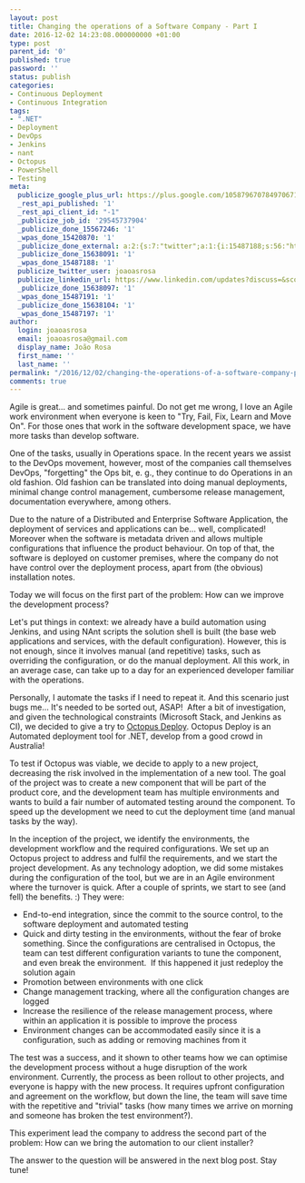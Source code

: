 ```yaml
---
layout: post
title: Changing the operations of a Software Company - Part I
date: 2016-12-02 14:23:08.000000000 +01:00
type: post
parent_id: '0'
published: true
password: ''
status: publish
categories:
- Continuous Deployment
- Continuous Integration
tags:
- ".NET"
- Deployment
- DevOps
- Jenkins
- nant
- Octopus
- PowerShell
- Testing
meta:
  publicize_google_plus_url: https://plus.google.com/105879670784970671735/posts/idAHEmQdke3
  _rest_api_published: '1'
  _rest_api_client_id: "-1"
  _publicize_job_id: '29545737904'
  _publicize_done_15567246: '1'
  _wpas_done_15420870: '1'
  _publicize_done_external: a:2:{s:7:"twitter";a:1:{i:15487188;s:56:"https://twitter.com/joaoasrosa/status/804692396000903168";}s:8:"facebook";a:1:{i:15487197;s:38:"https://facebook.com/10154992762963287";}}
  _publicize_done_15638091: '1'
  _wpas_done_15487188: '1'
  publicize_twitter_user: joaoasrosa
  publicize_linkedin_url: https://www.linkedin.com/updates?discuss=&scope=27794317&stype=M&topic=6210458088906989568&type=U&a=Nvwi
  _publicize_done_15638097: '1'
  _wpas_done_15487191: '1'
  _publicize_done_15638104: '1'
  _wpas_done_15487197: '1'
author:
  login: joaoasrosa
  email: joaoasrosa@gmail.com
  display_name: João Rosa
  first_name: ''
  last_name: ''
permalink: "/2016/12/02/changing-the-operations-of-a-software-company-part-i/"
comments: true
---
```

Agile is great... and sometimes painful. Do not get me wrong, I love an Agile work environment when everyone is keen to "Try, Fail, Fix, Learn and Move On". For those ones that work in the software development space, we have more tasks than develop software.

One of the tasks, usually in Operations space. In the recent years we assist to the DevOps movement, however, most of the companies call themselves DevOps, "forgetting" the Ops bit, e. g., they continue to do Operations in an old fashion. Old fashion can be translated into doing manual deployments, minimal change control management, cumbersome release management, documentation everywhere, among others.

Due to the nature of a Distributed and Enterprise Software Application, the deployment of services and applications can be... well, complicated! Moreover when the software is metadata driven and allows multiple configurations that influence the product behaviour. On top of that, the software is deployed on customer premises, where the company do not have control over the deployment process, apart from (the obvious) installation notes.

Today we will focus on the first part of the problem: How can we improve the development process?

Let's put things in context: we already have a build automation using Jenkins, and using NAnt scripts the solution shell is built (the base web applications and services, with the default configuration). However, this is not enough, since it involves manual (and repetitive) tasks, such as overriding the configuration, or do the manual deployment. All this work, in an average case, can take up to a day for an experienced developer familiar with the operations.

Personally, I automate the tasks if I need to repeat it. And this scenario just bugs me... It's needed to be sorted out, ASAP!  After a bit of investigation, and given the technological constraints (Microsoft Stack, and Jenkins as CI), we decided to give a try to [Octopus Deploy](https://octopus.com/). Octopus Deploy is an Automated deployment tool for .NET, develop from a good crowd in Australia!

To test if Octopus was viable, we decide to apply to a new project, decreasing the risk involved in the implementation of a new tool. The goal of the project was to create a new component that will be part of the product core, and the development team has multiple environments and wants to build a fair number of automated testing around the component. To speed up the development we need to cut the deployment time (and manual tasks by the way).

In the inception of the project, we identify the environments, the development workflow and the required configurations. We set up an Octopus project to address and fulfil the requirements, and we start the project development. As any technology adoption, we did some mistakes during the configuration of the tool, but we are in an Agile environment where the turnover is quick. After a couple of sprints, we start to see (and fell) the benefits. :) They were:

*   End-to-end integration, since the commit to the source control, to the software deployment and automated testing
*   Quick and dirty testing in the environments, without the fear of broke something. Since the configurations are centralised in Octopus, the team can test different configuration variants to tune the component, and even break the environment.  If this happened it just redeploy the solution again
*   Promotion between environments with one click
*   Change management tracking, where all the configuration changes are logged
*   Increase the resilience of the release management process, where within an application it is possible to improve the process
*   Environment changes can be accommodated easily since it is a configuration, such as adding or removing machines from it

The test was a success, and it shown to other teams how we can optimise the development process without a huge disruption of the work environment. Currently, the process as been rollout to other projects, and everyone is happy with the new process. It requires upfront configuration and agreement on the workflow, but down the line, the team will save time with the repetitive and "trivial" tasks (how many times we arrive on morning and someone has broken the test environment?).

This experiment lead the company to address the second part of the problem: How can we bring the automation to our client installer?

The answer to the question will be answered in the next blog post. Stay tune!
